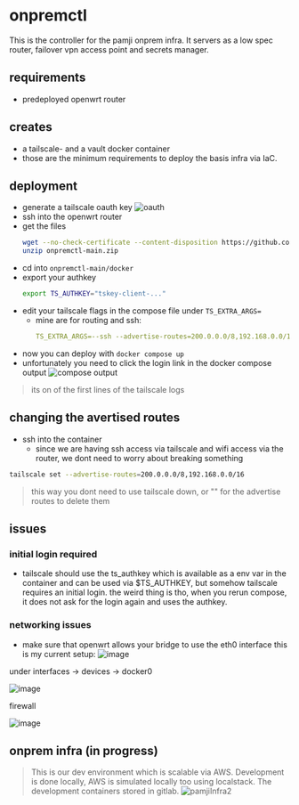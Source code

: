 # onpremctl
This is the controller for the pamji onprem infra. It servers as a low spec router, failover vpn access point and secrets manager. 

## requirements
- predeployed openwrt router

## creates
 - a tailscale-  and a vault docker container
 - those are the minimum requirements to deploy the basis infra via IaC.

## deployment
- generate a tailscale oauth key
![oauth](https://private-user-images.githubusercontent.com/117015142/431810233-65bbfed3-f9cc-44a6-b7c8-012b813f9fa1.png?jwt=eyJhbGciOiJIUzI1NiIsInR5cCI6IkpXVCJ9.eyJpc3MiOiJnaXRodWIuY29tIiwiYXVkIjoicmF3LmdpdGh1YnVzZXJjb250ZW50LmNvbSIsImtleSI6ImtleTUiLCJleHAiOjE3NDQxOTcxODAsIm5iZiI6MTc0NDE5Njg4MCwicGF0aCI6Ii8xMTcwMTUxNDIvNDMxODEwMjMzLTY1YmJmZWQzLWY5Y2MtNDRhNi1iN2M4LTAxMmI4MTNmOWZhMS5wbmc_WC1BbXotQWxnb3JpdGhtPUFXUzQtSE1BQy1TSEEyNTYmWC1BbXotQ3JlZGVudGlhbD1BS0lBVkNPRFlMU0E1M1BRSzRaQSUyRjIwMjUwNDA5JTJGdXMtZWFzdC0xJTJGczMlMkZhd3M0X3JlcXVlc3QmWC1BbXotRGF0ZT0yMDI1MDQwOVQxMTA4MDBaJlgtQW16LUV4cGlyZXM9MzAwJlgtQW16LVNpZ25hdHVyZT1mZTEzYWNjYjM1M2U4YTNlMzNhYjk1YTcxZDY2Yzc1Mzk0MTdjZmI4YWM3NGQ0NTM3MTc4MzYwYmFlNmNjOWI3JlgtQW16LVNpZ25lZEhlYWRlcnM9aG9zdCJ9.JCuxistGcHa9t7hCpEeKEIyyzyXHEnUxQ6f1tD8fZs0)
- ssh into the openwrt router
- get the files
  ```bash
  wget --no-check-certificate --content-disposition https://github.com/pam-ji/onpremctl/archive/refs/heads/main.zip
  unzip onpremctl-main.zip
  ```
- cd into `onpremctl-main/docker`
- export your authkey
  ```bash
  export TS_AUTHKEY="tskey-client-..."
  ```
- edit your tailscale flags in the compose file under `TS_EXTRA_ARGS=`
  - mine are for routing and ssh: 
    ```yml
    TS_EXTRA_ARGS=--ssh --advertise-routes=200.0.0.0/8,192.168.0.0/16 --advertise-tags=ci
    ```
- now you can deploy with `docker compose up`
- unfortunately you need to click the login link in the docker compose output
![compose output](https://private-user-images.githubusercontent.com/117015142/431870433-73881dfc-f984-4b07-9c9f-1bd1f274fa59.png?jwt=eyJhbGciOiJIUzI1NiIsInR5cCI6IkpXVCJ9.eyJpc3MiOiJnaXRodWIuY29tIiwiYXVkIjoicmF3LmdpdGh1YnVzZXJjb250ZW50LmNvbSIsImtleSI6ImtleTUiLCJleHAiOjE3NDQyMDY2NjQsIm5iZiI6MTc0NDIwNjM2NCwicGF0aCI6Ii8xMTcwMTUxNDIvNDMxODcwNDMzLTczODgxZGZjLWY5ODQtNGIwNy05YzlmLTFiZDFmMjc0ZmE1OS5wbmc_WC1BbXotQWxnb3JpdGhtPUFXUzQtSE1BQy1TSEEyNTYmWC1BbXotQ3JlZGVudGlhbD1BS0lBVkNPRFlMU0E1M1BRSzRaQSUyRjIwMjUwNDA5JTJGdXMtZWFzdC0xJTJGczMlMkZhd3M0X3JlcXVlc3QmWC1BbXotRGF0ZT0yMDI1MDQwOVQxMzQ2MDRaJlgtQW16LUV4cGlyZXM9MzAwJlgtQW16LVNpZ25hdHVyZT1jODA3OWU4MGE3ZTUwZWI0ZTBkOTEzNzUxZTJjNjQzODgyOWU5MjEzM2NhMDhjZDAzZDIyZGY0YTYzNzJhMmUyJlgtQW16LVNpZ25lZEhlYWRlcnM9aG9zdCJ9.jknH1j98R_mkBQziRk7-u8u-v2wWWkOZI1cyNGH8Edk)
> its on of the first lines of the tailscale logs

## changing the avertised routes
- ssh into the container
  - since we are having ssh access via tailscale and wifi access via the router, we dont need to worry about breaking something
```bash
tailscale set --advertise-routes=200.0.0.0/8,192.168.0.0/16 
```
> this way you dont need to use tailscale down, or "" for the advertise routes to delete them

## issues
### initial login required
- tailscale should use the ts_authkey which is available as a env var in the container and can be used via $TS_AUTHKEY, but somehow tailscale requires an initial login. the weird thing is tho, when you rerun compose, it does not ask for the login again and uses the authkey.

### networking issues
- make sure that openwrt allows your bridge to use the eth0 interface
this is my current setup:
![image](https://github.com/user-attachments/assets/dc67c094-8140-4c9c-b15d-eb6dd97296bc)

under interfaces -> devices -> docker0

![image](https://github.com/user-attachments/assets/07a3a945-e7b6-4fa6-ba6e-23d6d8856e69)

firewall

![image](https://github.com/user-attachments/assets/16daf153-5f39-4dd2-a4db-5d01cc64c320)

## onprem infra (in progress)

> This is our dev environment which is scalable via AWS.
> Development is done locally, AWS is simulated locally too using localstack.
> The development containers stored in gitlab.
![pamjiInfra2](https://github.com/user-attachments/assets/237f4526-e4e2-4520-959d-11a2e667623f)
